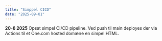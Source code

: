 ```yaml
---
title: "Simppel CICD"
date: "2025-09-01"
---
```


**20-8 2025**
Opsat simpel CI/CD pipeline. Ved push til main deployes der via Actions til et One.com hosted domæne en simpel HTML.
